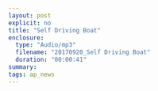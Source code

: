 ```yaml
---
layout: post
explicit: no
title: "Self Driving Boat"
enclosure:
  type: "Audio/mp3"
  filename: "20170920_Self Driving Boat"
  duration: "00:00:41"
summary:
tags: ap_news
---
```



